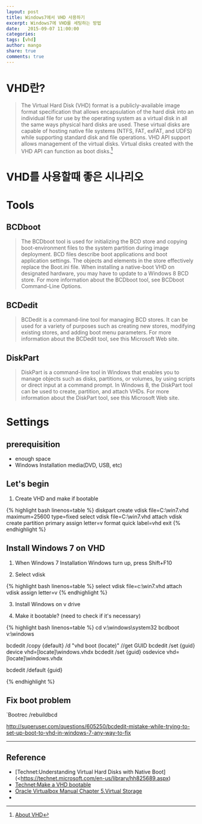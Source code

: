 ```yaml
---
layout: post
title: Windows7에서 VHD 사용하기
excerpt: Windows7에 VHD를 세팅하는 방법
date:   2015-09-07 11:00:00
categories:
tags: [vhd]
author: mango
share: true
comments: true  
---
```


# VHD란?

>The Virtual Hard Disk (VHD) format is a publicly-available image format specification that allows encapsulation of the hard disk into an individual file for use by the operating system as a virtual disk in all the same ways physical hard disks are used. These virtual disks are capable of hosting native file systems (NTFS, FAT, exFAT, and UDFS) while supporting standard disk and file operations. VHD API support allows management of the virtual disks. Virtual disks created with the VHD API can function as boot disks.[^1]

# VHD를 사용할때 좋은 시나리오

# Tools

## BCDboot

>The BCDboot tool is used for initializing the BCD store and copying boot-environment files to the system partition during image deployment. BCD files describe boot applications and boot application settings. The objects and elements in the store effectively replace the Boot.ini file. When installing a native-boot VHD on designated hardware, you may have to update to a Windows 8 BCD store. For more information about the BCDboot tool, see BCDboot Command-Line Options.


## BCDedit

>BCDedit is a command-line tool for managing BCD stores. It can be used for a variety of purposes such as creating new stores, modifying existing stores, and adding boot menu parameters. For more information about the BCDedit tool, see this Microsoft Web site.

## DiskPart

>DiskPart is a command-line tool in Windows that enables you to manage objects such as disks, partitions, or volumes, by using scripts or direct input at a command prompt. In Windows 8, the DiskPart tool can be used to create, partition, and attach VHDs. For more information about the DiskPart tool, see this Microsoft Web site.

# Settings

## prerequisition

* enough space
* Windows Installation media(DVD, USB, etc)

## Let's begin

1) Create VHD and make if bootable

{% highlight bash linenos=table %}
diskpart
create vdisk file=C:\win7.vhd maximum=25600 type=fixed
select vdisk file=C:\win7.vhd
attach vdisk
create partition primary
assign letter=v
format quick label=vhd
exit
{% endhighlight %}

## Install Windows 7 on VHD

1) When Windows 7 Installation Windows turn up, press Shift+F10

2) Select vdisk

{% highlight bash linenos=table %}
select vdisk file=c:\win7.vhd
attach vdisk
assign letter=v
{% endhighlight %}

3) Install Windows on v drive

4) Make it bootable? (need to check if it's necessary)

{% highlight bash linenos=table %}
cd v:\windows\system32
bcdboot v:\windows

bcdedit /copy {default} /d "vhd boot (locate)" //get GUID
bcdedit /set {guid} device vhd=[locate]\windows.vhdx
bcdedit /set {guid} osdevice vhd=[locate]\windows.vhdx

bcdedit /default {guid}

{% endhighlight %}

## Fix boot problem

`Bootrec /rebuildbcd

http://superuser.com/questions/605250/bcdedit-mistake-while-trying-to-set-up-boot-to-vhd-in-windows-7-any-way-to-fix


----

## Reference

* [Technet:Understanding Virtual Hard Disks with Native Boot](<https://technet.microsoft.com/en-us/library/hh825689.aspx)
* [Technet:Make a VHD bootable](https://technet.microsoft.com/en-us/library/hh825709.aspx)
* [Oracle Virtualbox Manual Chapter 5.Virtual Storage](https://www.virtualbox.org/manual/ch05.html)
* [^1]: [About VHD](https://msdn.microsoft.com/en-us/library/windows/desktop/dd323654.aspx)
